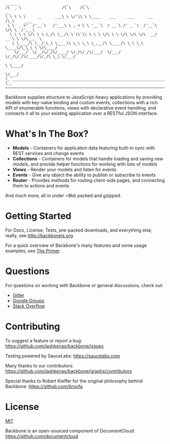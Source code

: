 ```
 ____                     __      __
/\  _`\                  /\ \    /\ \                                   __
\ \ \ \ \     __      ___\ \ \/'\\ \ \____    ___     ___      __      /\_\    ____
 \ \  _ <'  /'__`\   /'___\ \ , < \ \ '__`\  / __`\ /' _ `\  /'__`\    \/\ \  /',__\
  \ \ \ \ \/\ \ \.\_/\ \__/\ \ \\`\\ \ \ \ \/\ \ \ \/\ \/\ \/\  __/  __ \ \ \/\__, `\
   \ \____/\ \__/.\_\ \____\\ \_\ \_\ \_,__/\ \____/\ \_\ \_\ \____\/\_\_\ \ \/\____/
    \/___/  \/__/\/_/\/____/ \/_/\/_/\/___/  \/___/  \/_/\/_/\/____/\/_/\ \_\ \/___/
                                                                       \ \____/
                                                                        \/___/
(_'_______________________________________________________________________________'_)
(_.———————————————————————————————————————————————————————————————————————————————._)
```

Backbone supplies structure to JavaScript-heavy applications by providing models with key-value binding and custom events, collections with a rich API of enumerable functions, views with declarative event handling, and connects it all to your existing application over a RESTful JSON interface.

# What's In The Box?

* **Models** - Containers for application data featuring built-in sync with REST services and change events
* **Collections** - Containers for models that handle loading and saving new models, and provide helper functions for working with lists of models
* **Views** - Render your models and listen for events
* **Events** - Give any object the ability to publish or subscribe to events
* **Router** - Provides methods for routing client-side pages, and connecting them to actions and events

And much more, all in under ~8kb packed and gzipped.

# Getting Started

For Docs, License, Tests, pre-packed downloads, and everything else, really, see http://backbonejs.org.

For a quick overview of Backbone's many features and some usage examples, see [The Primer](https://github.com/jashkenas/backbone/wiki/Backbone%2C-The-Primer).

# Questions

For questions on working with Backbone or general discussions, check out:

* [Gitter](https://gitter.im/jashkenas/backbone)
* [Google Groups](https://groups.google.com/forum/#!forum/backbonejs)
* [Stack Overflow](http://stackoverflow.com/questions/tagged/backbone.js)

# Contributing

To suggest a feature or report a bug:
https://github.com/jashkenas/backbone/issues

Testing powered by SauceLabs:
https://saucelabs.com

Many thanks to our contributors:
https://github.com/jashkenas/backbone/graphs/contributors

Special thanks to Robert Kieffer for the original philosophy behind Backbone.
https://github.com/broofa

# License

[MIT](https://github.com/jashkenas/backbone/blob/master/LICENSE)

Backbone is an open-sourced component of DocumentCloud:
https://github.com/documentcloud
